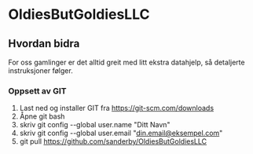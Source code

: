 # OldiesButGoldiesLLC

## Hvordan bidra
For oss gamlinger er det alltid greit med litt ekstra datahjelp, så detaljerte instruksjoner følger.

### Oppsett av GIT
1. Last ned og installer GIT fra https://git-scm.com/downloads
2. Åpne git bash
3. skriv git config --global user.name "Ditt Navn"
4. skriv git config --global user.email "din.email@eksempel.com" 
5. git pull https://github.com/sanderby/OldiesButGoldiesLLC

